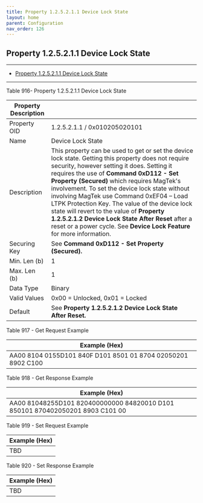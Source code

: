 ```yaml
---
title: Property 1.2.5.2.1.1 Device Lock State
layout: home
parent: Configuration
nav_order: 126
---
```


## Property 1.2.5.2.1.1 Device Lock State

---

- [Property 1.2.5.2.1.1 Device Lock State](#property-125211-device-lock-state)

---


Table 916- Property 1.2.5.2.1.1 Device Lock State

| Property Description |  |
|----|----|
| Property OID | 1.2.5.2.1.1 / 0x010205020101 |
| Name | Device Lock State |
| Description | This property can be used to get or set the device lock state. Getting this property does not require security, however setting it does. Setting it requires the use of **Command 0xD112 - Set Property (Secured)** which requires MagTek's involvement. To set the device lock state without involving MagTek use Command 0xEF04 – Load LTPK Protection Key. The value of the device lock state will revert to the value of **Property 1.2.5.2.1.2 Device Lock State After Reset** after a reset or a power cycle. See **Device Lock Feature** for more information. |
| Securing Key | See **Command 0xD112 - Set Property (Secured).** |
| Min. Len (b) | 1 |
| Max. Len (b) | 1 |
| Data Type | Binary |
| Valid Values | 0x00 = Unlocked, 0x01 = Locked |
| Default | See **Property 1.2.5.2.1.2 Device Lock State After Reset.** |

Table 917 - Get Request Example

| Example (Hex)                                                |
|--------------------------------------------------------------|
| AA00 8104 0155D101 840F D101 8501 01 8704 02050201 8902 C100 |

Table 918 - Get Response Example

| Example (Hex) |
|----|
| AA00 81048255D101 820400000000 84820010 D101 850101 870402050201 8903 C101 00 |

Table 919 - Set Request Example

| Example (Hex) |
|---------------|
| TBD           |

Table 920 - Set Response Example

| Example (Hex) |
|---------------|
| TBD           |

##